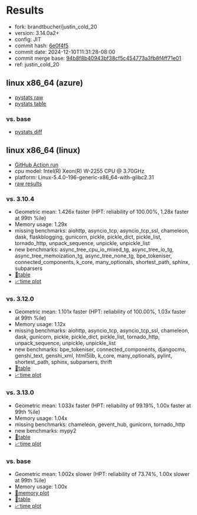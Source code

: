 # Results

- fork: brandtbucher/justin_cold_20
- version: 3.14.0a2+
- config: JIT
- commit hash: [6e0f4f5](https://github.com/brandtbucher/cpython/commit/6e0f4f5)
- commit date: 2024-12-10T11:31:28-08:00
- commit merge base: [94b8f8b40943bf38cf5c454773a3fb8f4ff71e01](https://github.com/python/cpython/commit/94b8f8b40943bf38cf5c454773a3fb8f4ff71e01)
- ref: justin_cold_20

## linux x86_64 (azure)

- [pystats raw](bm-20241210-azure-x86_64-brandtbucher-justin_cold_20-3.14.0a2%2B-6e0f4f5-pystats.json)
- [pystats table](bm-20241210-azure-x86_64-brandtbucher-justin_cold_20-3.14.0a2%2B-6e0f4f5-pystats.md)

### vs. base

- [pystats diff](bm-20241210-azure-x86_64-brandtbucher-justin_cold_20-3.14.0a2%2B-6e0f4f5-pystats-vs-base.md)

## linux x86_64 (linux)

- [GitHub Action run](https://github.com/faster-cpython/benchmarking/actions/runs/12269867495)
- cpu model: Intel(R) Xeon(R) W-2255 CPU @ 3.70GHz
- platform: Linux-5.4.0-196-generic-x86_64-with-glibc2.31
- [raw results](bm-20241210-linux-x86_64-brandtbucher-justin_cold_20-3.14.0a2%2B-6e0f4f5.json)

### vs. 3.10.4

- Geometric mean: 1.426x faster (HPT: reliability of 100.00%, 1.28x faster at 99th %ile)
- Memory usage: 1.29x
- missing benchmarks: aiohttp, asyncio_tcp, asyncio_tcp_ssl, chameleon, dask, flaskblogging, gunicorn, pickle, pickle_dict, pickle_list, tornado_http, unpack_sequence, unpickle, unpickle_list
- new benchmarks: async_tree_cpu_io_mixed_tg, async_tree_io_tg, async_tree_memoization_tg, async_tree_none_tg, bpe_tokeniser, connected_components, k_core, many_optionals, shortest_path, sphinx, subparsers
- [📄table](bm-20241210-linux-x86_64-brandtbucher-justin_cold_20-3.14.0a2%2B-6e0f4f5-vs-3.10.4.md)
- [📈time plot](bm-20241210-linux-x86_64-brandtbucher-justin_cold_20-3.14.0a2%2B-6e0f4f5-vs-3.10.4.svg)

### vs. 3.12.0

- Geometric mean: 1.101x faster (HPT: reliability of 100.00%, 1.03x faster at 99th %ile)
- Memory usage: 1.12x
- missing benchmarks: aiohttp, asyncio_tcp, asyncio_tcp_ssl, chameleon, dask, gunicorn, pickle, pickle_dict, pickle_list, tornado_http, unpack_sequence, unpickle, unpickle_list
- new benchmarks: bpe_tokeniser, connected_components, djangocms, genshi_text, genshi_xml, html5lib, k_core, many_optionals, pylint, shortest_path, sphinx, subparsers, thrift
- [📄table](bm-20241210-linux-x86_64-brandtbucher-justin_cold_20-3.14.0a2%2B-6e0f4f5-vs-3.12.0.md)
- [📈time plot](bm-20241210-linux-x86_64-brandtbucher-justin_cold_20-3.14.0a2%2B-6e0f4f5-vs-3.12.0.svg)

### vs. 3.13.0

- Geometric mean: 1.033x faster (HPT: reliability of 99.19%, 1.00x faster at 99th %ile)
- Memory usage: 1.04x
- missing benchmarks: chameleon, gevent_hub, gunicorn, tornado_http
- new benchmarks: mypy2
- [📄table](bm-20241210-linux-x86_64-brandtbucher-justin_cold_20-3.14.0a2%2B-6e0f4f5-vs-3.13.0.md)
- [📈time plot](bm-20241210-linux-x86_64-brandtbucher-justin_cold_20-3.14.0a2%2B-6e0f4f5-vs-3.13.0.svg)

### vs. base

- Geometric mean: 1.002x slower (HPT: reliability of 73.74%, 1.00x slower at 99th %ile)
- Memory usage: 1.00x
- [🧠memory plot](bm-20241210-linux-x86_64-brandtbucher-justin_cold_20-3.14.0a2%2B-6e0f4f5-vs-base-mem.svg)
- [📄table](bm-20241210-linux-x86_64-brandtbucher-justin_cold_20-3.14.0a2%2B-6e0f4f5-vs-base.md)
- [📈time plot](bm-20241210-linux-x86_64-brandtbucher-justin_cold_20-3.14.0a2%2B-6e0f4f5-vs-base.svg)

